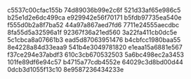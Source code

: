 c5537c00cfac155b
74d89036b99e2c6f
521d33af65e986c5
b25e1d2e6dc499ca
e929942e56f70171
b5fdb97735ea540e
f555d0b2a8f7ba52
44a97a867aed7fd6
7711e24555aecdbc
8fa55d5a32596a1f
92367f36a21ed560
3a22fa411cb0dc5e
5c1cbca8a07661b3
ead5d87063951476
b4cbfcc1980baa55
8e4228a84d33eaa9
541b4e3049781820
e1eaa15a6881e567
f37ce294e37abdf3
610c3cb670532503
5a6bc498ec2a3453
101fe89df6e94c57
b4715a77cdb4552e
64029c3d8bd00d44
0dcb3d1055f13c10
8e9587236434233e
